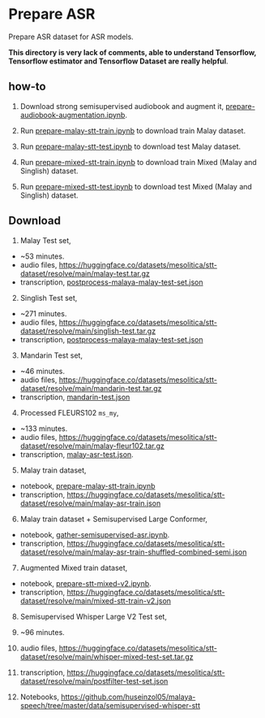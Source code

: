 # Prepare ASR

Prepare ASR dataset for ASR models.

**This directory is very lack of comments, able to understand Tensorflow, Tensorflow estimator and Tensorflow Dataset are really helpful**.

## how-to

1. Download strong semisupervised audiobook and augment it, [prepare-audiobook-augmentation.ipynb](prepare-audiobook-augmentation.ipynb).

2. Run [prepare-malay-stt-train.ipynb](prepare-malay-stt-train.ipynb) to download train Malay dataset.

3. Run [prepare-malay-stt-test.ipynb](prepare-malay-stt-test.ipynb) to download test Malay dataset.

4. Run [prepare-mixed-stt-train.ipynb](prepare-mixed-stt-train.ipynb) to download train Mixed (Malay and Singlish) dataset.

5. Run [prepare-mixed-stt-test.ipynb](prepare-mixed-stt-test.ipynb) to download test Mixed (Malay and Singlish) dataset.

## Download

1. Malay Test set,

- ~53 minutes.
- audio files, https://huggingface.co/datasets/mesolitica/stt-dataset/resolve/main/malay-test.tar.gz
- transcription, [postprocess-malaya-malay-test-set.json](postprocess-malaya-malay-test-set.json)

2. Singlish Test set,

- ~271 minutes.
- audio files, https://huggingface.co/datasets/mesolitica/stt-dataset/resolve/main/singlish-test.tar.gz
- transcription, [postprocess-malaya-malay-test-set.json](postprocess-malaya-malay-test-set.json)

3. Mandarin Test set,

- ~46 minutes.
- audio files, https://huggingface.co/datasets/mesolitica/stt-dataset/resolve/main/mandarin-test.tar.gz
- transcription, [mandarin-test.json](https://f000.backblazeb2.com/file/malaya-speech-model/asr-dataset/mandarin-test.json)

4. Processed FLEURS102 `ms_my`,

- ~133 minutes.
- audio files, https://huggingface.co/datasets/mesolitica/stt-dataset/resolve/main/malay-fleur102.tar.gz
- transcription, [malay-asr-test.json](malay-asr-test.json).

5. Malay train dataset,

- notebook, [prepare-malay-stt-train.ipynb](prepare-malay-stt-train.ipynb)
- transcription, https://huggingface.co/datasets/mesolitica/stt-dataset/resolve/main/malay-asr-train.json

6. Malay train dataset + Semisupervised Large Conformer,

- notebook, [gather-semisupervised-asr.ipynb](gather-semisupervised-asr.ipynb).
- transcription, https://huggingface.co/datasets/mesolitica/stt-dataset/resolve/main/malay-asr-train-shuffled-combined-semi.json

7. Augmented Mixed train dataset,

- notebook, [prepare-stt-mixed-v2.ipynb](prepare-stt-mixed-v2.ipynb).
- transcription, https://huggingface.co/datasets/mesolitica/stt-dataset/resolve/main/mixed-stt-train-v2.json

8. Semisupervised Whisper Large V2 Test set,

1. ~96 minutes.
2. audio files, https://huggingface.co/datasets/mesolitica/stt-dataset/resolve/main/whisper-mixed-test-set.tar.gz
3. transcription, https://huggingface.co/datasets/mesolitica/stt-dataset/resolve/main/postfilter-test-set.json
4. Notebooks, https://github.com/huseinzol05/malaya-speech/tree/master/data/semisupervised-whisper-stt